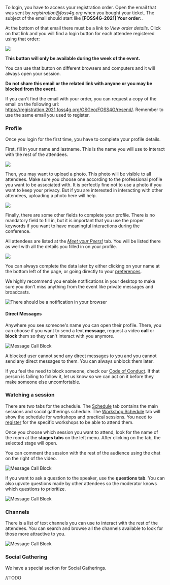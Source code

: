 To login, you have to access your registration order. Open the email that was sent by *registration*@*foss4g.org* when you bought your ticket. The subject of the email should start like **[FOSS4G-2021] Your order:**. 

At the bottom of that email there must be a link to *View order details*. Click on that link and you will find a login button for each attendee registered using that order:

![](/images/tutorials/login.png "")

**This button will only be available during the week of the event.**

You can use that button on different browsers and computers and it will always open your session. 

**Do not share this email or the related link with anyone or you may be blocked from the event.**

If you can't find the email with your order, you can request a copy of the email on the following url: https://registration.2021.foss4g.org/OSGeo/FOSS4G/resend/. Remember to use the same email you used to register.

### Profile

Once you login for the first time, you have to complete your profile details. 

First, fill in your name and lastname. This is the name you will use to interact with the rest of the attendees.

![](/images/tutorials/profileName.png "")

Then, you may want to upload a photo. This photo will be visible to all attendees. Make sure you choose one according to the professional profile you want to be associated with. It is perfectly fine not to use a photo if you want to keep your privacy. But if you are interested in interacting with other attendees, uploading a photo here will help.

![](/images/tutorials/profileImage.png "")

Finally, there are some other fields to complete your profile. There is no mandatory field to fill in, but it is important that you use the proper keywords if you want to have meaningful interactions during the conference. 

All attendees are listed at the [*Meet your Peers!*](https://2021-foss4g.venueless.events/rooms/220fb82a-6269-4f7f-8dbb-8da7a0bee67f) tab. You will be listed there as well with all the details you filled in on your profile.

![](/images/tutorials/profileExtra.png "")

You can always complete the data later by either clicking on your name at the bottom left of the page, or going directly to your [preferences](https://2021-foss4g.venueless.events/preferences). 

We highly recommend you enable notifications in your desktop to make sure you don't miss anything from the event like private messages and broadcasts.

![There should be a notification in your browser](/images/tutorials/notifications.png "")

#### Direct Messages

Anywhere you see someone's name you can open their profile. There, you can choose if you want to send a text **message**, request a video **call** or **block** them so they can't interact with you anymore. 

![Message Call Block](/images/tutorials/privateMessages.png "")

A blocked user cannot send any direct messages to you and you cannot send any direct messages to them. You can always unblock them later.

If you feel the need to block someone, check our [Code of Conduct](/about/coc.html). If that person is failing to follow it, let us know so we can act on it before they make someone else uncomfortable.

### Watching a session

There are two tabs for the schedule. The [Schedule](https://2021-foss4g.venueless.events/schedule) tab contains the main sessions and social gatherings schedule. The [Workshop Schedule](https://2021-foss4g.venueless.events/rooms/d2602dbc-957d-4316-b9af-d8cf9fc3708f) tab will show the schedule for workshops and practical sessions. You need to [register](https://registration.2021.foss4g.org) for the specific workshops to be able to attend them.

Once you choose which session you want to attend, look for the name of the room at the **stages tabs** on the left menu. After clicking on the tab, the selected stage will open.

You can comment the session with the rest of the audience using the chat on the right of the video. 

![Message Call Block](/images/tutorials/chat.png "")

If you want to ask a question to the speaker, use the **questions tab**. You can also upvote questions made by other attendees so the moderator knows which questions to prioritize.

![Message Call Block](/images/tutorials/questions.png "")

### Channels

There is a list of text channels you can use to interact with the rest of the attendees. You can search and browse all the channels available to look for those more attractive to you.

![Message Call Block](/images/tutorials/browseChannels.png "")

### Social Gathering

We have a special section for Social Gatherings.

//TODO
